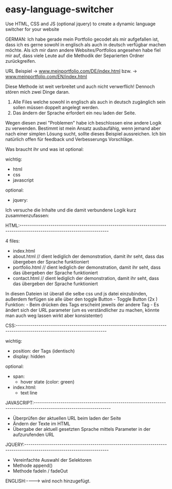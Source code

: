 # easy-language-switcher
Use HTML, CSS and JS (optional jquery) to create a dynamic language switcher for your website

GERMAN:
Ich habe gerade mein Portfolio gecodet als mir aufgefallen ist, dass ich es gerne sowohl in englisch als auch in deutsch verfügbar machen möchte.
Als ich mir dann andere Websites/Portfolios angesehen habe fiel mir auf, dass viele Leute auf die Methodik der Separierten Ordner zurückgreifen.

URL Beispiel -> www.meinportfolio.com/DE/index.html bzw. -> www.meinportfolio.com/EN/index.html

Diese Methode ist weit verbreitet und auch nicht verwerflich! Dennoch stören mich zwei Dinge daran.
1. Alle Files welche sowohl in englisch als auch in deutsch zugänglich sein sollen müssen doppelt angelegt werden.
2. Das ändern der Sprache erfordert ein neu laden der Seite.

Wegen diesen zwei "Problemen" habe ich beschlossen eine andere Logik zu verwenden.
Bestimmt ist mein Ansatz ausbaufähig, wenn jemand aber nach einer simplen Lösung sucht, sollte dieses Beispiel aussreichen.
Ich bin natürlich offen für feedback und Verbesserungs Vorschläge.


Was braucht ihr und was ist optional:

wichtig:
 - html
 - css
 - javascript

optional:
 - jquery:



Ich versuche die Inhalte und die damit verbundene Logik kurz zusammenzufassen:

HTML:-------------------------------------------------------------------------------------------------------------------------

4 files:
  - index.html
  - about.html        // dient lediglich der demonstration, damit ihr seht, dass das übergeben der Sprache funktioniert
  - portfolio.html    // dient lediglich der demonstration, damit ihr seht, dass das übergeben der Sprache funktioniert
  - contact.html      // dient lediglich der demonstration, damit ihr seht, dass das übergeben der Sprache funktioniert

In diesen Dateien ist überall die selbe css und js datei einzubinden, außerdem ferfügen sie alle über den toggle Button
    - Toggle Button (2x <span>)
      Funktion:
      - Beim drücken des Tags erscheint jeweils der andere Tag
      - Es ändert sich der URL parameter (um es verständlicher zu machen, könnte man auch weg lassen wirkt aber konsistenter)


CSS:--------------------------------------------------------------------------------------------------------------------------

wichtig:
 - position: der <span> Tags (identisch)
 - display: hidden

optional:
 - span:
   - hover state (color: green)
 - index.html:
   - text line


JAVASCRIPT:-------------------------------------------------------------------------------------------------------------------

 - Überprüfen der aktuellen URL beim laden der Seite
 - Ändern der Texte im HTML
 - Übergabe der aktuell gesetzten Sprache mittels Parameter in der aufzurufenden URL


JQUERY:-----------------------------------------------------------------------------------------------------------------------

 - Vereinfachte Auswahl der Selektoren
 - Methode append()
 - Methode fadeIn / fadeOut




ENGLISH:----> wird noch hinzugefügt.

